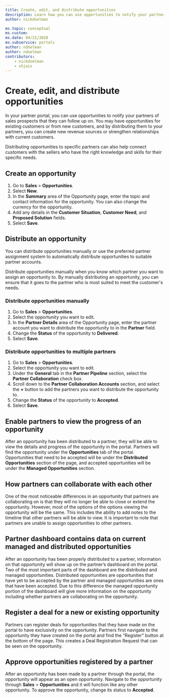 ```yaml
---
title: Create, edit, and distribute opportunities
description: Learn how you can use opportunities to notify your partners of sales prospects that they can follow up on.
author: nickdoelman

ms.topic: conceptual
ms.custom: 
ms.date: 04/21/2020
ms.subservice: portals
author: ndoelman
author: ndoelman
contributors:
    - nickdoelman
    - shjais
---
```


# Create, edit, and distribute opportunities

In your partner portal, you can use opportunities to notify your partners of sales prospects that they can follow up on. You may have opportunities for existing customers or from new customers, and by distributing them to your partners, you can create new revenue sources or strengthen relationships with current customers.

Distributing opportunities to specific partners can also help connect customers with the sellers who have the right knowledge and skills for their specific needs.

## Create an opportunity

1. Go to **Sales** &gt; **Opportunities**. 
2. Select **New**. 
3. In the **Summary** area of the Opportunity page, enter the topic and contact information for the opportunity. You can also change the currency for the opportunity. 
4. Add any details in the **Customer Situation**, **Customer Need**, and **Proposed Solution** fields. 
5. Select **Save**.

## Distribute an opportunity

You can distribute opportunities manually or use the preferred partner assignment system to automatically distribute opportunities to suitable partner accounts.

Distribute opportunities manually when you know which partner you want to assign an opportunity to. By manually distributing an opportunity, you can ensure that it goes to the partner who is most suited to meet the customer's needs.

### Distribute opportunities manually
1. Go to **Sales** &gt; **Opportunities**.
2. Select the opportunity you want to edit.
3. In the **Partner Details** area of the Opportunity page, enter the partner account you want to distribute the opportunity to in the **Partner** field.
4. Change the **Status** of the opportunity to **Delivered**.
5. Select **Save**.

### Distribute opportunities to multiple partners

1.  Go to **Sales** &gt; **Opportunities**.
2.  Select the opportunity you want to edit.
3.  Under the **General** tab in the **Partner Pipeline** section, select the **Partner Collaboration** check box.
4.  Scroll down to the **Partner Collaboration Accounts** section, and select the **+** button to add the partners you want to distribute the opportunity to.
5.  Change the **Status** of the opportunity to **Accepted**.
6.  Select **Save**.

## Enable partners to view the progress of an opportunity

After an opportunity has been distributed to a partner, they will be able to view the details and progress of the opportunity in the portal. Partners will find the opportunity under the **Opportunities** tab of the portal. Opportunities that need to be accepted will be under the **Distributed Opportunities** section of the page, and accepted opportunities will be under the **Managed Opportunities** section.

## How partners can collaborate with each other

One of the most noticeable differences in an opportunity that partners are collaborating on is that they will no longer be able to close or extend the opportunity. However, most of the options of the options viewing the opportunity will be the same. This includes the ability to add notes to the timeline that other partners will be able to view. It is important to note that partners are unable to assign opportunities to other partners.

## Partner dashboard contains data on current managed and distributed opportunities

After an opportunity has been properly distributed to a partner, information on that opportunity will show up on the partner’s dashboard on the portal. Two of the most important parts of the dashboard are the distributed and managed opportunities. Distributed opportunities are opportunities that have yet to be accepted by the partner and managed opportunities are ones that have been accepted. Due to this difference the managed opportunity portion of the dashboard will give more information on the opportunity including whether partners are collaborating on the opportunity.

## Register a deal for a new or existing opportunity

Partners can register deals for opportunities that they have made on the portal to have exclusivity on the opportunity. Partners first navigate to the opportunity they have created on the portal and find the “Register” button at the bottom of the page. This creates a Deal Registration Request that can be seen on the opportunity.

## Approve opportunities registered by a partner

After an opportunity has been made by a partner through the portal, the opportunity will appear as an open opportunity. Navigate to the opportunity through **Sales** &gt; **Opportunities** and it will function like any other opportunity. To approve the opportunity, change its status to **Accepted**.
